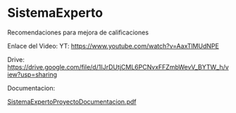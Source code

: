 # SistemaExperto
Recomendaciones para mejora de calificaciones

Enlace del Video:
YT:
https://www.youtube.com/watch?v=AaxTlMUdNPE

Drive:
https://drive.google.com/file/d/1IJrDUtjCML6PCNvxFFZmbWevV_BYTW_h/view?usp=sharing


Documentacion:

[SistemaExpertoProyectoDocumentacion.pdf](https://github.com/user-attachments/files/16435844/SistemaExpertoProyectoDocumentacion.pdf)

